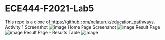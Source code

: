 # ECE444-F2021-Lab5
This repo is a clone of https://github.com/nelaturuk/education_pathways.
Activity 1 Screenshot
![image](https://user-images.githubusercontent.com/43216310/137226728-dd8f4668-da8c-497c-9d76-f7b445c555dc.png)
Home Page Screenshot
![image](https://user-images.githubusercontent.com/43216310/137227224-66009cb8-e127-45b5-b3c7-3be844c80e12.png)
Result Page
![image](https://user-images.githubusercontent.com/43216310/137229276-784ddc4f-bd24-4e99-b388-05895348889c.png)
Result Page - Results Table
![image](https://user-images.githubusercontent.com/43216310/137227035-029f9951-e4ce-445a-a53d-b0e7a207cf35.png)

